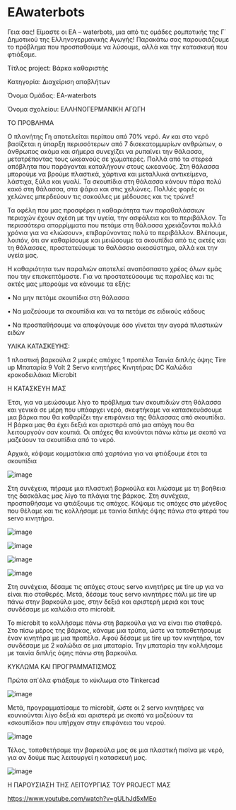 # EAwaterbots
Γεια σας! Είμαστε οι ΕΑ – waterbots, μια από τις ομάδες ρομποτικής της Γ΄ Δημοτικού της Ελληνογερμανικής Αγωγής! Παρακάτω σας παρουσιάζουμε το πρόβλημα που προσπαθούμε να λύσουμε, αλλά και την κατασκευή που φτιάξαμε.
 
Τίτλος project: Βάρκα καθαριστής

Κατηγορία: Διαχείριση αποβλήτων

Όνομα Ομάδας: EA-waterbots

Όνομα σχολείου: ΕΛΛΗΝΟΓΕΡΜΑΝΙΚΗ ΑΓΩΓΗ

ΤΟ ΠΡΟΒΛΗΜΑ

Ο πλανήτης Γη αποτελείται περίπου από 70% νερό. Αν και στο νερό βασίζεται η ύπαρξη περισσότερων από 7 δισεκατομμυρίων ανθρώπων, ο άνθρωπος ακόμα και σήμερα συνεχίζει να ρυπαίνει την θάλασσα, μετατρέποντας τους ωκεανούς σε χωματερές. Πολλά από τα στερεά απόβλητα που παράγονται καταλήγουν στους ωκεανούς. Στη θάλασσα μπορούμε να βρούμε πλαστικά, χάρτινα και μεταλλικά αντικείμενα, λάστιχα, ξύλα και γυαλί. Τα σκουπίδια στη θάλασσα κάνουν πάρα πολύ κακό στη θάλασσα, στα ψάρια και στις χελώνες. Πολλές φορές οι χελώνες μπερδεύουν τις σακούλες με μέδουσες και τις τρώνε!

Τα οφέλη που μας προσφέρει η καθαριότητα των παραθαλάσσιων περιοχών έχουν σχέση με την υγεία, την ασφάλεια και το περιβάλλον. Τα περισσότερα απορρίμματα που πετάμε στη θάλασσα χρειάζονται πολλά χρόνια για να «λιώσουν», επιβαρύνοντας πολύ το περιβάλλον. Βλέπουμε, λοιπόν, ότι αν καθαρίσουμε και μειώσουμε τα σκουπίδια από τις ακτές και τη θάλασσες, προστατεύουμε το θαλάσσιο οικοσύστημα, αλλά και την υγεία μας.

Η καθαριότητα των παραλιών αποτελεί αναπόσπαστο χρέος όλων εμάς που την επισκεπτόμαστε. Για να προστατεύσουμε τις παραλίες και τις ακτές μας μπορούμε να κάνουμε τα εξής:

•	Να μην πετάμε σκουπίδια στη θάλασσα

•	Να μαζεύουμε τα σκουπίδια και να τα πετάμε σε ειδικούς κάδους

•	Να προσπαθήσουμε να αποφύγουμε όσο γίνεται την αγορά πλαστικών ειδών


ΥΛΙΚΑ ΚΑΤΑΣΚΕΥΗΣ: 

1 πλαστική βαρκούλα
2 μικρές απόχες
1 προπέλα
Ταινία διπλής όψης
Tire up
Μπαταρία 9 Volt
2 Servo κινητήρες
Κινητήρας DC
Καλώδια κροκοδειλάκια
Microbit


Η ΚΑΤΑΣΚΕΥΗ ΜΑΣ

Έτσι, για να μειώσουμε λίγο το πρόβλημα των σκουπιδιών στη θάλασσα και γενικά σε μέρη που υπάαρχει νερό, σκεφτήκαμε να κατασκευάσουμε μια βάρκα που θα καθαρίζει την επιφάνεια της θάλασσας από σκουπίδια. Η βάρκα μας θα έχει δεξιά και αριστερά από μια απόχη που θα λειτουργούν σαν κουπιά. Οι απόχες θα κινούνται πάνω κάτω με σκοπό να μαζεύουν τα σκουπίδια από το νερό. 

Αρχικά, κόψαμε κομματάκια από χαρτόνια για να φτιάξουμε έτσι τα σκουπίδια 

![image](https://github.com/EllinogermanikiAgogi2/EAwaterbots/assets/120021443/77537958-eda0-4938-89ad-60a4ae958518)

Στη συνέχεια, πήραμε μια πλαστική βαρκούλα και λιώσαμε με τη βοήθεια της δασκάλας μας λίγο τα πλάγια της βάρκας. Στη συνέχεια, προσπαθήσαμε να φτιάξουμε τις απόχες. Κόψαμε τις απόχες στο μέγεθος που θέλαμε και τις κολλήσαμε με ταινία διπλής όψης πάνω στα φτερά του servo κινητήρα. 

![image](https://github.com/EllinogermanikiAgogi2/EAwaterbots/assets/120021443/3f65dfac-d4c4-4b4d-aca6-d727bd5be204)

![image](https://github.com/EllinogermanikiAgogi2/EAwaterbots/assets/120021443/f4aa52a4-614c-41d7-ab1b-ce48f8d4abea)

![image](https://github.com/EllinogermanikiAgogi2/EAwaterbots/assets/120021443/802ce77f-f38d-4966-be7b-72f02b1ad891)

![image](https://github.com/EllinogermanikiAgogi2/EAwaterbots/assets/120021443/be28ccdb-efa4-4a41-ae47-472fae163922)


Στη συνέχεια, δέσαμε τις απόχες στους servo κινητήρες με tire up για να είναι πιο σταθερές. Μετά, δέσαμε τους servo κινητήρες πάλι με tire up πάνω στην βαρκούλα μας, στην δεξιά και αριστερή μεριά και τους συνδέσαμε με καλώδια στο microbit. 

Το microbit το κολλήσαμε πάνω στη βαρκούλα για να είναι πιο σταθερό. Στο πίσω μέρος της βάρκας, κάναμε μια τρύπα, ώστε να τοποθετήσουμε έναν κινητήρα με μια προπέλα.  Αφού δέσαμε με tire up τον κινητήρα, τον συνδέσαμε με 2 καλώδια σε μια μπαταρία. Την μπαταρία την κολλήσαμε με ταινία διπλής όψης πάνω στη βαρκούλα. 

ΚΥΚΛΩΜΑ ΚΑΙ ΠΡΟΓΡΑΜΜΑΤΙΣΜΟΣ

Πρώτα απ΄όλα φτιάξαμε το κύκλωμα στο Tinkercad

![image](https://github.com/EllinogermanikiAgogi2/EAwaterbots/assets/120021443/66e5468a-15dc-4390-93fe-2a3873e952ac)

Μετά, προγραμματίσαμε το microbit, ώστε οι 2 servo κινητήρες να κουνιούνται λίγο δεξιά και αριστερά με σκοπό να μαζεύουν τα «σκουπίδια» που υπήρχαν στην επιφάνεια του νερού. 

![image](https://github.com/EllinogermanikiAgogi2/EAwaterbots/assets/120021443/1cd88a03-cf74-4f99-ad75-5fe03562135f)


Τέλος, τοποθετήσαμε την βαρκούλα μας σε μια πλαστική πισίνα με νερό, για αν δούμε πως λειτουργεί η κατασκευή μας.

![image](https://github.com/EllinogermanikiAgogi2/EAwaterbots/assets/120021443/ef32a505-8df1-46af-a69b-a919ac476f85)

Η ΠΑΡΟΥΣΙΑΣΗ ΤΗΣ ΛΕΙΤΟΥΡΓΙΑΣ ΤΟΥ PROJECT ΜΑΣ

https://www.youtube.com/watch?v=gULhJd5xMEo







